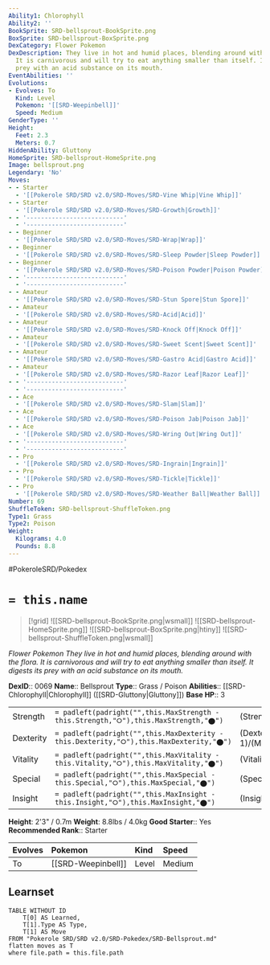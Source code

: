 ```yaml
---
Ability1: Chlorophyll
Ability2: ''
BookSprite: SRD-bellsprout-BookSprite.png
BoxSprite: SRD-bellsprout-BoxSprite.png
DexCategory: Flower Pokemon
DexDescription: They live in hot and humid places, blending around with the flora.
  It is carnivorous and will try to eat anything smaller than itself. It digests its
  prey with an acid substance on its mouth.
EventAbilities: ''
Evolutions:
- Evolves: To
  Kind: Level
  Pokemon: '[[SRD-Weepinbell]]'
  Speed: Medium
GenderType: ''
Height:
  Feet: 2.3
  Meters: 0.7
HiddenAbility: Gluttony
HomeSprite: SRD-bellsprout-HomeSprite.png
Image: bellsprout.png
Legendary: 'No'
Moves:
- - Starter
  - '[[Pokerole SRD/SRD v2.0/SRD-Moves/SRD-Vine Whip|Vine Whip]]'
- - Starter
  - '[[Pokerole SRD/SRD v2.0/SRD-Moves/SRD-Growth|Growth]]'
- - '---------------------------'
  - '---------------------------'
- - Beginner
  - '[[Pokerole SRD/SRD v2.0/SRD-Moves/SRD-Wrap|Wrap]]'
- - Beginner
  - '[[Pokerole SRD/SRD v2.0/SRD-Moves/SRD-Sleep Powder|Sleep Powder]]'
- - Beginner
  - '[[Pokerole SRD/SRD v2.0/SRD-Moves/SRD-Poison Powder|Poison Powder]]'
- - '---------------------------'
  - '---------------------------'
- - Amateur
  - '[[Pokerole SRD/SRD v2.0/SRD-Moves/SRD-Stun Spore|Stun Spore]]'
- - Amateur
  - '[[Pokerole SRD/SRD v2.0/SRD-Moves/SRD-Acid|Acid]]'
- - Amateur
  - '[[Pokerole SRD/SRD v2.0/SRD-Moves/SRD-Knock Off|Knock Off]]'
- - Amateur
  - '[[Pokerole SRD/SRD v2.0/SRD-Moves/SRD-Sweet Scent|Sweet Scent]]'
- - Amateur
  - '[[Pokerole SRD/SRD v2.0/SRD-Moves/SRD-Gastro Acid|Gastro Acid]]'
- - Amateur
  - '[[Pokerole SRD/SRD v2.0/SRD-Moves/SRD-Razor Leaf|Razor Leaf]]'
- - '---------------------------'
  - '---------------------------'
- - Ace
  - '[[Pokerole SRD/SRD v2.0/SRD-Moves/SRD-Slam|Slam]]'
- - Ace
  - '[[Pokerole SRD/SRD v2.0/SRD-Moves/SRD-Poison Jab|Poison Jab]]'
- - Ace
  - '[[Pokerole SRD/SRD v2.0/SRD-Moves/SRD-Wring Out|Wring Out]]'
- - '---------------------------'
  - '---------------------------'
- - Pro
  - '[[Pokerole SRD/SRD v2.0/SRD-Moves/SRD-Ingrain|Ingrain]]'
- - Pro
  - '[[Pokerole SRD/SRD v2.0/SRD-Moves/SRD-Tickle|Tickle]]'
- - Pro
  - '[[Pokerole SRD/SRD v2.0/SRD-Moves/SRD-Weather Ball|Weather Ball]]'
Number: 69
ShuffleToken: SRD-bellsprout-ShuffleToken.png
Type1: Grass
Type2: Poison
Weight:
  Kilograms: 4.0
  Pounds: 8.8
---
```


#PokeroleSRD/Pokedex

# `= this.name`

> [!grid]
> ![[SRD-bellsprout-BookSprite.png|wsmall]]
> ![[SRD-bellsprout-HomeSprite.png]]
> ![[SRD-bellsprout-BoxSprite.png|htiny]]
> ![[SRD-bellsprout-ShuffleToken.png|wsmall]]


*Flower Pokemon*
*They live in hot and humid places, blending around with the flora. It is carnivorous and will try to eat anything smaller than itself. It digests its prey with an acid substance on its mouth.*

**DexID**:: 0069
**Name**:: Bellsprout
**Type**:: Grass / Poison
**Abilities**:: [[SRD-Chlorophyll|Chlorophyll]] ([[SRD-Gluttony|Gluttony]])
**Base HP**:: 3

|           |                                                                                        |                                          |
| --------- | -------------------------------------------------------------------------------------- | ---------------------------------------- |
| Strength  | `= padleft(padright("",this.MaxStrength - this.Strength,"⭘"),this.MaxStrength,"⬤")`    | (Strength::2)/(MaxStrength::5)   |
| Dexterity | `= padleft(padright("",this.MaxDexterity - this.Dexterity,"⭘"),this.MaxDexterity,"⬤")` | (Dexterity:: 1)/(MaxDexterity::3) |
| Vitality  | `= padleft(padright("",this.MaxVitality - this.Vitality,"⭘"),this.MaxVitality,"⬤")`    | (Vitality::1)/(MaxVitality::3)   |
| Special   | `= padleft(padright("",this.MaxSpecial - this.Special,"⭘"),this.MaxSpecial,"⬤")`       | (Special::2)/(MaxSpecial::5)     |
| Insight   | `= padleft(padright("",this.MaxInsight - this.Insight,"⭘"),this.MaxInsight,"⬤")`       | (Insight::1)/(MaxInsight::3)     |

**Height**: 2'3" / 0.7m
**Weight**: 8.8lbs / 4.0kg
**Good Starter**:: Yes
**Recommended Rank**:: Starter

| Evolves   | Pokemon            | Kind   | Speed   |
|:----------|:-------------------|:-------|:--------|
| To        | [[SRD-Weepinbell]] | Level  | Medium  |

## Learnset

```dataview
TABLE WITHOUT ID
    T[0] AS Learned,
    T[1].Type AS Type,
    T[1] AS Move
FROM "Pokerole SRD/SRD v2.0/SRD-Pokedex/SRD-Bellsprout.md"
flatten moves as T
where file.path = this.file.path
```
